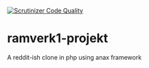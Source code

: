 [![Scrutinizer Code Quality](https://scrutinizer-ci.com/g/AlexanderGranhof/ramverk1-projekt/badges/quality-score.png?b=master)](https://scrutinizer-ci.com/g/AlexanderGranhof/ramverk1-projekt/?branch=master)

# ramverk1-projekt
A reddit-ish clone in php using anax framework
